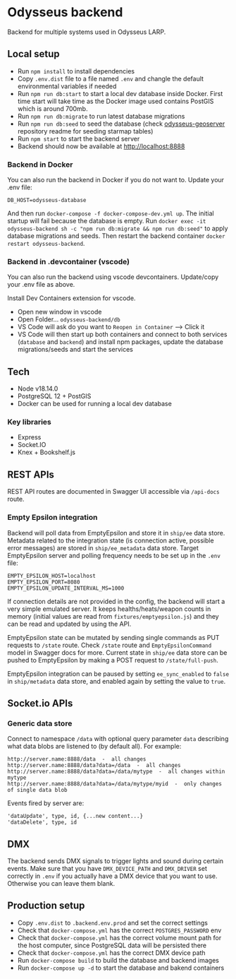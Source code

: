 # Odysseus backend
Backend for multiple systems used in Odysseus LARP.

## Local setup
* Run `npm install` to install dependencies
* Copy `.env.dist` file to a file named `.env` and changle the default environmental variables if needed
* Run `npm run db:start` to start a local dev database inside Docker. First time start will take time as the Docker image used contains PostGIS which is around 700mb.
* Run `npm run db:migrate` to run latest database migrations
* Run `npm run db:seed` to seed the database (check [odysseus-geoserver](https://github.com/OdysseusLarp/odysseus-geoserver) repository readme for seeding starmap tables)
* Run `npm start` to start the backend server
* Backend should now be available at [http://localhost:8888](http://localhost:8888)

### Backend in Docker
You can also run the backend in Docker if you do not want to. Update your .env file:
```
DB_HOST=odysseus-database
```

And then run `docker-compose -f docker-compose-dev.yml up`. The initial startup will fail because the database is empty. Run `docker exec -it odysseus-backend sh -c "npm run db:migrate && npm run db:seed"` to apply database migrations and seeds. Then restart the backend container `docker restart odysseus-backend`.

### Backend in .devcontainer (vscode)
You can also run the backend using vscode devcontainers. Update/copy your .env file as above.

Install Dev Containers extension for vscode.

* Open new window in vscode
* Open Folder... `odysseus-backend/db`
* VS Code will ask do you want to `Reopen in Container` --> Click it
* VS Code will then start up both containers and connect to both services (`database` and `backend`) and install npm packages, update the database migrations/seeds and start the services

## Tech
* Node v18.14.0
* PostgreSQL 12 + PostGIS
* Docker can be used for running a local dev database

### Key libraries
* Express
* Socket.IO
* Knex + Bookshelf.js

## REST APIs
REST API routes are documented in Swagger UI accessible via `/api-docs` route.

### Empty Epsilon integration
Backend will poll data from EmptyEpsilon and store it in `ship/ee` data store. Metadata related to the integration state (is connection active, possible error messages) are stored in `ship/ee_metadata` data store. Target EmptyEpsilon server and polling frequency needs to be set up in the `.env` file:

```
EMPTY_EPSILON_HOST=localhost
EMPTY_EPSILON_PORT=8080
EMPTY_EPSILON_UPDATE_INTERVAL_MS=1000
```

If connection details are not provided in the config, the backend will start a very simple emulated server. It keeps healths/heats/weapon counts in memory (initial values are read from `fixtures/emptyepsilon.js`) and they can be read and updated by using the API.

EmptyEpsilon state can be mutated by sending single commands as PUT requests to `/state` route. Check `/state` route and `EmptyEpsilonCommand` model in Swagger docs for more. Current state in `ship/ee` data store can be pushed to EmptyEpsilon by making a POST request to `/state/full-push`.

EmptyEpsilon integration can be paused by setting `ee_sync_enabled` to `false` in `ship/metadata` data store, and enabled again by setting the value to `true`.

## Socket.io APIs

### Generic data store

Connect to namespace `/data` with optional query parameter `data` describing what data blobs are listened to (by default all).  For example:

    http://server.name:8888/data  -  all changes
    http://server.name:8888/data?data=/data  -  all changes
    http://server.name:8888/data?data=/data/mytype  -  all changes within mytype
    http://server.name:8888/data?data=/data/mytype/myid  -  only changes of single data blob

Events fired by server are:

    'dataUpdate', type, id, {...new content...}
    'dataDelete', type, id

## DMX
The backend sends DMX signals to trigger lights and sound during certain events. Make sure that you have `DMX_DEVICE_PATH` and `DMX_DRIVER` set correctly in `.env` if you actually have a DMX device that you want to use. Otherwise you can leave them blank.

## Production setup
* Copy `.env.dist` to `.backend.env.prod` and set the correct settings
* Check that `docker-compose.yml` has the correct `POSTGRES_PASSWORD` env
* Check that `docker-compose.yml` has the correct volume mount path for the host computer, since PostgreSQL data will be persisted there
* Check that `docker-compose.yml` has the correct DMX device path
* Run `docker-compose build` to build the database and backend images
* Run `docker-compose up -d` to start the database and bakend containers
